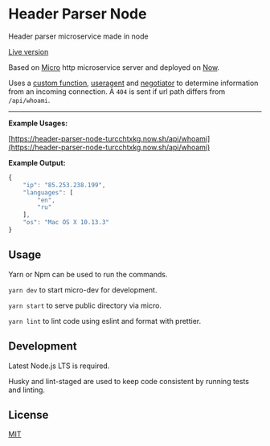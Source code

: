 # Header Parser Node

Header parser microservice made in node

[Live version](https://header-parser-node-turcchtxkg.now.sh/api/whoami)

Based on [Micro](https://github.com/zeit/micro) http microservice
server and deployed on [Now](https://zeit.co/now).

Uses a [custom function](https://github.com/azdanov/header-parser-node/blob/0266bbaad2b02394232e4d43656aca387ec89553/lib/index.js#L4), [useragent](https://github.com/3rd-Eden/useragent)
and [negotiator](https://github.com/jshttp/negotiator) to determine
information from an incoming connection. A `404` is sent if url path differs
from `/api/whoami`.

---

**Example Usages:**

[https://header-parser-node-turcchtxkg.now.sh/api/whoami](https://header-parser-node-turcchtxkg.now.sh/api/whoami)

**Example Output:**

```js
{
    "ip": "85.253.238.199",
    "languages": [
        "en",
        "ru"
    ],
    "os": "Mac OS X 10.13.3"
}
```

## Usage

Yarn or Npm can be used to run the commands.

`yarn dev` to start micro-dev for development.

`yarn start` to serve public directory via micro.

`yarn lint` to lint code using eslint and format with prettier.

## Development

Latest Node.js LTS is required.

Husky and lint-staged are used to keep code consistent by running tests
and linting.

## License

[MIT](LICENSE)
